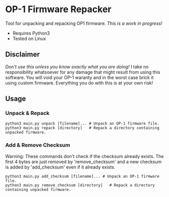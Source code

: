 # OP-1 Firmware Repacker

Tool for unpacking and repacking OP1 firmware. *This is a work in progress!*

 - Requires Python3
 - Tested on Linux

## Disclaimer

*Don't use this unless you know exactly what you are doing!*
I take no responsibility whatsoever for any damage that might result from using this software.
You will void your OP-1 waranty and in the worst case brick it using custom firmware.
Everything you do with this is at your own risk!

## Usage

### Unpack & Repack

    python3 main.py unpack [filename]... # Unpack an OP-1 firmware file.
    python3 main.py repack [directory]   # Repack a directory containing unpacked firmware.

### Add & Remove Checksum

Warning: These commands don't check if the checksum already exists.
The first 4 bytes are just removed by 'remove_checksum' and a new checksum is added by 'add_checksum' even if it already exists.

    python3 main.py add_checksum [filename]... # Unpack an OP-1 firmware file.
    python3 main.py remove_checksum [directory]   # Repack a directory containing unpacked firmware.


